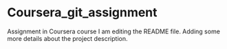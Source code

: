 # Coursera_git_assignment
Assignment in Coursera course
I am editing the README file. Adding some more details about the project description.
